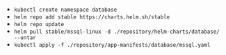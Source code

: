 - `kubectl create namespace database`
- `helm repo add stable https://charts.helm.sh/stable`
- `helm repo update`
- `helm pull stable/mssql-linux -d ./repository/helm-charts/database/ --untar`
- `kubectl apply -f ./repository/app-manifests/database/mssql.yaml`
